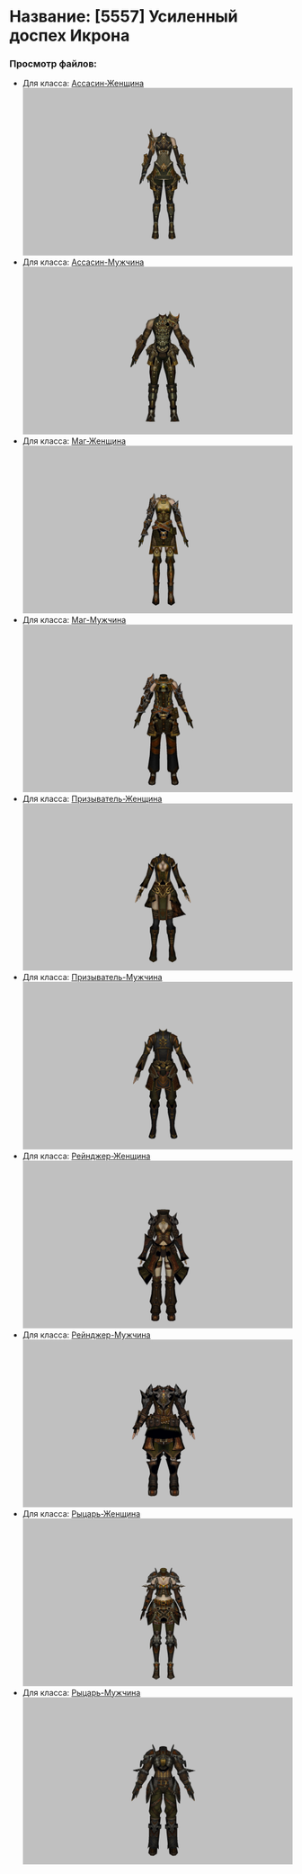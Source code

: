 # Название: [5557] Усиленный доспех Икрона

### Просмотр файлов:
- Для класса: [Ассасин-Женщина](Ассасин-Женщина)
![p070024.png](Ассасин-Женщина/p070024.png)
- Для класса: [Ассасин-Мужчина](Ассасин-Мужчина)
![p060024.png](Ассасин-Мужчина/p060024.png)
- Для класса: [Маг-Женщина](Маг-Женщина)
![p050024.png](Маг-Женщина/p050024.png)
- Для класса: [Маг-Мужчина](Маг-Мужчина)
![p040024.png](Маг-Мужчина/p040024.png)
- Для класса: [Призыватель-Женщина](Призыватель-Женщина)
![p090024.png](Призыватель-Женщина/p090024.png)
- Для класса: [Призыватель-Мужчина](Призыватель-Мужчина)
![p080024.png](Призыватель-Мужчина/p080024.png)
- Для класса: [Рейнджер-Женщина](Рейнджер-Женщина)
![p030024.png](Рейнджер-Женщина/p030024.png)
- Для класса: [Рейнджер-Мужчина](Рейнджер-Мужчина)
![p020024.png](Рейнджер-Мужчина/p020024.png)
- Для класса: [Рыцарь-Женщина](Рыцарь-Женщина)
![p010024.png](Рыцарь-Женщина/p010024.png)
- Для класса: [Рыцарь-Мужчина](Рыцарь-Мужчина)
![p000024.png](Рыцарь-Мужчина/p000024.png)
